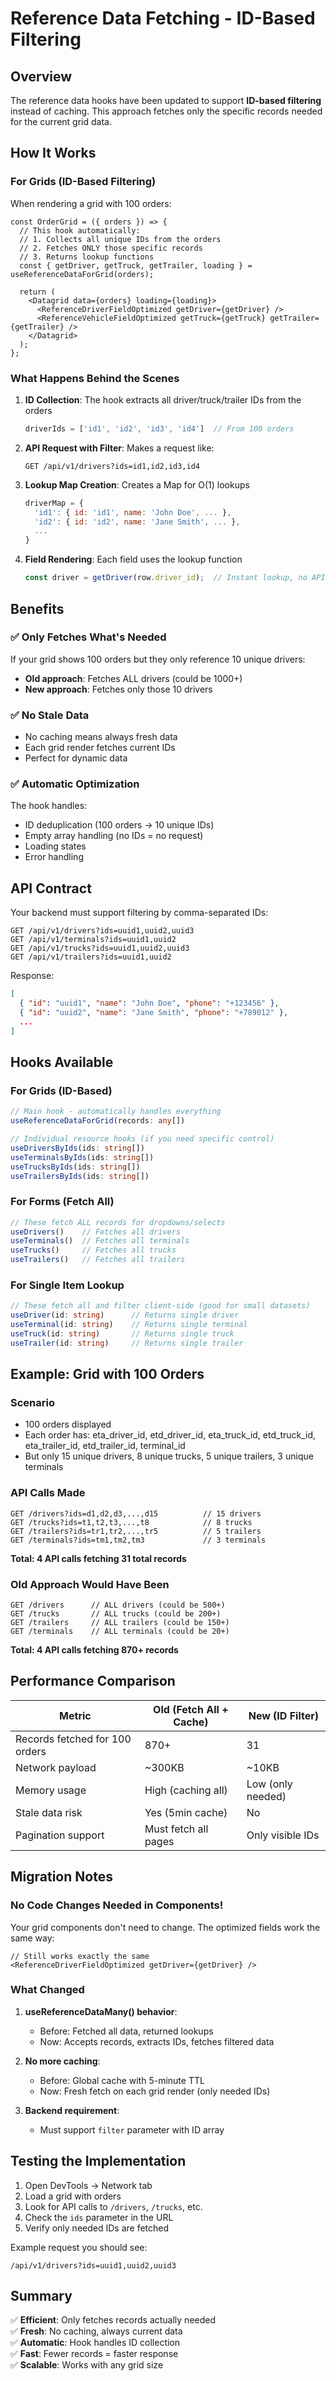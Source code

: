 # Reference Data Fetching - ID-Based Filtering

## Overview

The reference data hooks have been updated to support **ID-based filtering** instead of caching. This approach fetches only the specific records needed for the current grid data.

## How It Works

### For Grids (ID-Based Filtering)

When rendering a grid with 100 orders:

```tsx
const OrderGrid = ({ orders }) => {
  // This hook automatically:
  // 1. Collects all unique IDs from the orders
  // 2. Fetches ONLY those specific records
  // 3. Returns lookup functions
  const { getDriver, getTruck, getTrailer, loading } = useReferenceDataForGrid(orders);
  
  return (
    <Datagrid data={orders} loading={loading}>
      <ReferenceDriverFieldOptimized getDriver={getDriver} />
      <ReferenceVehicleFieldOptimized getTruck={getTruck} getTrailer={getTrailer} />
    </Datagrid>
  );
};
```

### What Happens Behind the Scenes

1. **ID Collection**: The hook extracts all driver/truck/trailer IDs from the orders
   ```javascript
   driverIds = ['id1', 'id2', 'id3', 'id4']  // From 100 orders
   ```

2. **API Request with Filter**: Makes a request like:
   ```
   GET /api/v1/drivers?ids=id1,id2,id3,id4
   ```

3. **Lookup Map Creation**: Creates a Map for O(1) lookups
   ```javascript
   driverMap = {
     'id1': { id: 'id1', name: 'John Doe', ... },
     'id2': { id: 'id2', name: 'Jane Smith', ... },
     ...
   }
   ```

4. **Field Rendering**: Each field uses the lookup function
   ```javascript
   const driver = getDriver(row.driver_id);  // Instant lookup, no API call
   ```

## Benefits

### ✅ Only Fetches What's Needed
If your grid shows 100 orders but they only reference 10 unique drivers:
- **Old approach**: Fetches ALL drivers (could be 1000+)
- **New approach**: Fetches only those 10 drivers

### ✅ No Stale Data
- No caching means always fresh data
- Each grid render fetches current IDs
- Perfect for dynamic data

### ✅ Automatic Optimization
The hook handles:
- ID deduplication (100 orders → 10 unique IDs)
- Empty array handling (no IDs = no request)
- Loading states
- Error handling

## API Contract

Your backend must support filtering by comma-separated IDs:

```
GET /api/v1/drivers?ids=uuid1,uuid2,uuid3
GET /api/v1/terminals?ids=uuid1,uuid2
GET /api/v1/trucks?ids=uuid1,uuid2,uuid3
GET /api/v1/trailers?ids=uuid1,uuid2
```

Response:
```json
[
  { "id": "uuid1", "name": "John Doe", "phone": "+123456" },
  { "id": "uuid2", "name": "Jane Smith", "phone": "+789012" },
  ...
]
```

## Hooks Available

### For Grids (ID-Based)

```typescript
// Main hook - automatically handles everything
useReferenceDataForGrid(records: any[])

// Individual resource hooks (if you need specific control)
useDriversByIds(ids: string[])
useTerminalsByIds(ids: string[])
useTrucksByIds(ids: string[])
useTrailersByIds(ids: string[])
```

### For Forms (Fetch All)

```typescript
// These fetch ALL records for dropdowns/selects
useDrivers()    // Fetches all drivers
useTerminals()  // Fetches all terminals
useTrucks()     // Fetches all trucks
useTrailers()   // Fetches all trailers
```

### For Single Item Lookup

```typescript
// These fetch all and filter client-side (good for small datasets)
useDriver(id: string)      // Returns single driver
useTerminal(id: string)    // Returns single terminal
useTruck(id: string)       // Returns single truck
useTrailer(id: string)     // Returns single trailer
```

## Example: Grid with 100 Orders

### Scenario
- 100 orders displayed
- Each order has: eta_driver_id, etd_driver_id, eta_truck_id, etd_truck_id, eta_trailer_id, etd_trailer_id, terminal_id
- But only 15 unique drivers, 8 unique trucks, 5 unique trailers, 3 unique terminals

### API Calls Made

```
GET /drivers?ids=d1,d2,d3,...,d15          // 15 drivers
GET /trucks?ids=t1,t2,t3,...,t8            // 8 trucks
GET /trailers?ids=tr1,tr2,...,tr5          // 5 trailers
GET /terminals?ids=tm1,tm2,tm3             // 3 terminals
```

**Total: 4 API calls fetching 31 total records**

### Old Approach Would Have Been

```
GET /drivers      // ALL drivers (could be 500+)
GET /trucks       // ALL trucks (could be 200+)
GET /trailers     // ALL trailers (could be 150+)
GET /terminals    // ALL terminals (could be 20+)
```

**Total: 4 API calls fetching 870+ records**

## Performance Comparison

| Metric | Old (Fetch All + Cache) | New (ID Filter) |
|--------|-------------------------|-----------------|
| Records fetched for 100 orders | 870+ | 31 |
| Network payload | ~300KB | ~10KB |
| Memory usage | High (caching all) | Low (only needed) |
| Stale data risk | Yes (5min cache) | No |
| Pagination support | Must fetch all pages | Only visible IDs |

## Migration Notes

### No Code Changes Needed in Components!

Your grid components don't need to change. The optimized fields work the same way:

```tsx
// Still works exactly the same
<ReferenceDriverFieldOptimized getDriver={getDriver} />
```

### What Changed

1. **useReferenceDataMany() behavior**:
   - Before: Fetched all data, returned lookups
   - Now: Accepts records, extracts IDs, fetches filtered data

2. **No more caching**:
   - Before: Global cache with 5-minute TTL
   - Now: Fresh fetch on each grid render (only needed IDs)

3. **Backend requirement**:
   - Must support `filter` parameter with ID array

## Testing the Implementation

1. Open DevTools → Network tab
2. Load a grid with orders
3. Look for API calls to `/drivers`, `/trucks`, etc.
3. Check the `ids` parameter in the URL
5. Verify only needed IDs are fetched

Example request you should see:
```
/api/v1/drivers?ids=uuid1,uuid2,uuid3
```

## Summary

✅ **Efficient**: Only fetches records actually needed  
✅ **Fresh**: No caching, always current data  
✅ **Automatic**: Hook handles ID collection  
✅ **Fast**: Fewer records = faster response  
✅ **Scalable**: Works with any grid size  
